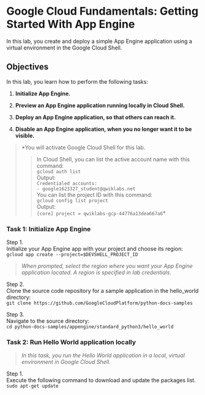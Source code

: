 # Google Cloud Fundamentals: Getting Started With App Engine

In this lab, you create and deploy a simple App Engine application using a virtual environment in the Google Cloud Shell.

## Objectives

In this lab, you learn how to perform the following tasks:

1. __Initialize App Engine.__

2. __Preview an App Engine application running locally in Cloud Shell.__

3. __Deploy an App Engine application, so that others can reach it.__

4. __Disable an App Engine application, when you no longer want it to be visible.__

> *You will activate Google Cloud Shell for this lab.  
>
>> In Cloud Shell, you can list the active account name with this command:  
`gcloud auth list`  
Output:  
`Credentialed accounts:`  
 `- google1623327_student@qwiklabs.net`  
>> You can list the project ID with this command:  
`gcloud config list project`  
Output:  
`[core]
project = qwiklabs-gcp-44776a13dea667a6`*

### Task 1: Initialize App Engine

Step 1.  
Initialize your App Engine app with your project and choose its region:  
`gcloud app create --project=$DEVSHELL_PROJECT_ID`  
> *When prompted, select the region where you want your App Engine application located. A region is specified in lab credentials.*

Step 2.  
Clone the source code repository for a sample application in the hello_world directory:  
`git clone https://github.com/GoogleCloudPlatform/python-docs-samples`

Step 3.  
Navigate to the source directory:  
`cd python-docs-samples/appengine/standard_python3/hello_world`

### Task 2: Run Hello World application locally

> *In this task, you run the Hello World application in a local, virtual environment in Google Cloud Shell.*

Step 1.  
Execute the following command to download and update the packages list.  
`sudo apt-get update`  
